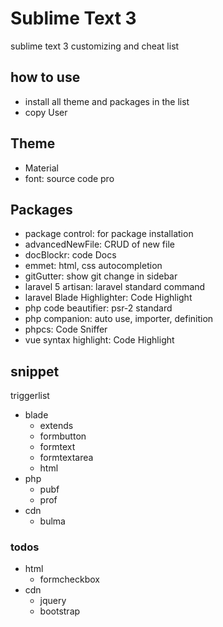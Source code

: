 Sublime Text 3
===============
sublime text 3 customizing and cheat list

how to use
-----------
- install all theme and packages in the list
- copy User

Theme
------
- Material
- font: source code pro

Packages
---------
- package control: for package installation
- advancedNewFile: CRUD of new file
- docBlockr: code Docs
- emmet: html, css autocompletion
- gitGutter: show git change in sidebar
- laravel 5 artisan: laravel standard command
- laravel Blade Highlighter: Code Highlight
- php code beautifier: psr-2 standard
- php companion: auto use, importer, definition
- phpcs: Code Sniffer
- vue syntax highlight: Code Highlight

snippet
---------------------
triggerlist
- blade
    - extends
	- formbutton
	- formtext
	- formtextarea
    - html
- php
	- pubf
	- prof
- cdn
	- bulma

### todos
- html
	- formcheckbox
- cdn
	- jquery
	- bootstrap
